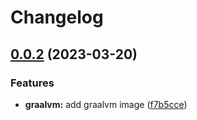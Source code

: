 # Changelog

## [0.0.2](https://github.com/evantill/docker/compare/graalvm-v0.0.1...graalvm-v0.0.2) (2023-03-20)


### Features

* **graalvm:** add graalvm image ([f7b5cce](https://github.com/evantill/docker/commit/f7b5cce79be6c04b5e566b576a04b2cb59391e03))
